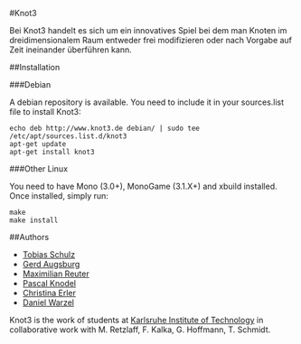 #Knot3

Bei Knot3 handelt es sich um ein innovatives Spiel bei dem man Knoten im dreidimensionalem Raum entweder frei modifizieren oder nach Vorgabe auf Zeit ineinander überführen kann.

##Installation

###Debian

A debian repository is available. You need to include it in your sources.list file to install Knot3:

    echo deb http://www.knot3.de debian/ | sudo tee /etc/apt/sources.list.d/knot3
    apt-get update
    apt-get install knot3

###Other Linux

You need to have Mono (3.0+), MonoGame (3.1.X+) and xbuild installed. Once installed,
simply run:

    make
    make install

##Authors

* [Tobias Schulz](https://github.com/tobiasschulz)
* [Gerd Augsburg](https://github.com/Balduro)
* [Maximilian Reuter](https://github.com/Maximilian-Reuter)
* [Pascal Knodel](https://github.com/pse)
* [Christina Erler](https://github.com/Sakurachan4)
* [Daniel Warzel](https://github.com/wudi0910)

Knot3 is the work of students at [Karlsruhe Institute of Technology](http://www.kit.edu)
in collaborative work with M. Retzlaff, F. Kalka, G. Hoffmann, T. Schmidt.
